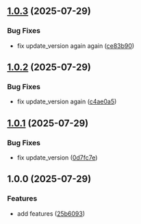 ## [1.0.3](https://github.com/sleeping-in-bed/cur_rules/compare/v1.0.2...v1.0.3) (2025-07-29)

### Bug Fixes

* fix update_version again again ([ce83b90](https://github.com/sleeping-in-bed/cur_rules/commit/ce83b90cee81cc242076790cbb2d7534f66b8b2c))

## [1.0.2](https://github.com/sleeping-in-bed/cur_rules/compare/v1.0.1...v1.0.2) (2025-07-29)

### Bug Fixes

* fix update_version again ([c4ae0a5](https://github.com/sleeping-in-bed/cur_rules/commit/c4ae0a57d9e555092c3041f11a8f9bb208b43a71))

## [1.0.1](https://github.com/sleeping-in-bed/cur_rules/compare/v1.0.0...v1.0.1) (2025-07-29)

### Bug Fixes

* fix update_version ([0d7fc7e](https://github.com/sleeping-in-bed/cur_rules/commit/0d7fc7e79432f1da553bda4aa382dadcba9bffb6))

## 1.0.0 (2025-07-29)

### Features

* add features ([25b6093](https://github.com/sleeping-in-bed/cur_rules/commit/25b6093d330a7bf5e15bf18e69859d9c61db3512))
